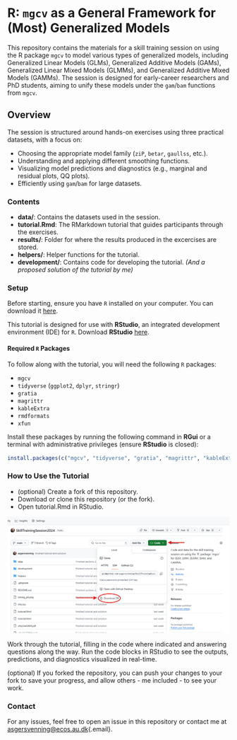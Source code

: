 # R: `mgcv` as a General Framework for (Most) Generalized Models

This repository contains the materials for a skill training session on using the R package `mgcv` to model various types of generalized models, including Generalized Linear Models (GLMs), Generalized Additive Models (GAMs), Generalized Linear Mixed Models (GLMMs), and Generalized Additive Mixed Models (GAMMs). 
The session is designed for early-career researchers and PhD students, aiming to unify these models under the `gam`/`bam` functions from `mgcv`.

## Overview

The session is structured around hands-on exercises using three practical datasets, with a focus on:

-   Choosing the appropriate model family (`ziP`, `betar`, `gaullss`, etc.).
-   Understanding and applying different smoothing functions.
-   Visualizing model predictions and diagnostics (e.g., marginal and residual plots, QQ plots).
-   Efficiently using `gam`/`bam` for large datasets.

### Contents

-   **data/**: Contains the datasets used in the session.
-   **tutorial.Rmd**: The RMarkdown tutorial that guides participants through the exercises.
-   **results/**: Folder for where the results produced in the excercises are stored.
-   **helpers/**: Helper functions for the tutorial.
-   **development/**: Contains code for developing the tutorial. *(And a proposed solution of the tutorial by me)*

### Setup

Before starting, ensure you have `R` installed on your computer. You can download it [here](https://cran.r-project.org/).

This tutorial is designed for use with **RStudio**, an integrated development environment (IDE) for `R`. Download **RStudio** [here](https://www.rstudio.com/products/rstudio/download/).

#### Required `R` Packages

To follow along with the tutorial, you will need the following `R` packages:

-   `mgcv`
-   `tidyverse` (`ggplot2`, `dplyr`, `stringr`)
-   `gratia`
-   `magrittr`
-   `kableExtra`
-   `rmdformats`
-   `xfun`

Install these packages by running the following command in **RGui** or a terminal with administrative privileges (ensure **RStudio** is closed):

``` r
install.packages(c("mgcv", "tidyverse", "gratia", "magrittr", "kableExtra", "rmdformats", "xfun"))
```

### How to Use the Tutorial

-   (optional) Create a fork of this repository.
-   Download or clone this repository (or the fork).
-   Open tutorial.Rmd in RStudio.

![](download_zip.png)

Work through the tutorial, filling in the code where indicated and answering questions along the way. Run the code blocks in RStudio to see the outputs, predictions, and diagnostics visualized in real-time.

(optional) If you forked the repository, you can push your changes to your fork to save your progress, and allow others - me included - to see your work.

### Contact

For any issues, feel free to open an issue in this repository or contact me at [asgersvenning\@ecos.au.dk](mailto:asgersvenning@ecos.au.dk){.email}.
